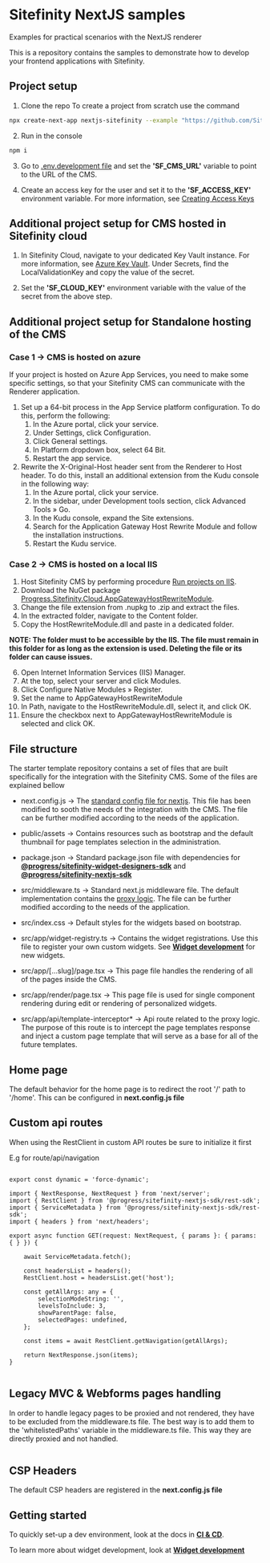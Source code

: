 # Sitefinity NextJS samples
Examples for practical scenarios with the NextJS renderer

This is a repository contains the samples to demonstrate how to develop your frontend applications with Sitefinity.

## Project setup

1. Clone the repo
To create a project from scratch use the command

``` bash
npx create-next-app nextjs-sitefinity --example "https://github.com/Sitefinity/nextjs-samples/tree/main/src/starter-template"
```

2. Run in the console
``` bash
npm i
```
3. Go to [.env.development file](/.env.development) and set the **'SF_CMS_URL'** variable to point to the URL of the CMS.

4. Create an access key for the user and set it to the **'SF_ACCESS_KEY'** environment variable. For more information, see [Creating Access Keys](https://www.progress.com/documentation/sitefinity-cms/generate-access-key)

## Additional project setup for CMS hosted in Sitefinity cloud

1. In Sitefinity Cloud, navigate to your dedicated Key Vault instance. For more information, see [Azure Key Vault](https://www.progress.com/documentation/sitefinity-cms/cloud/use-key-vault).
Under Secrets, find the LocalValidationKey and copy the value of the secret.

2. Set the **'SF_CLOUD_KEY'** environment variable with the value of the secret from the above step.

## Additional project setup for Standalone hosting of the CMS

### Case 1 -> CMS is hosted on azure

If your project is hosted on Azure App Services, you need to make some specific settings, so that your Sitefinity CMS can communicate with the Renderer application.

1. Set up a 64-bit process in the App Service platform configuration. To do this, perform the following:
    1. In the Azure portal, click your service.
    2. Under Settings, click Configuration.
    3. Click General settings.
    4. In Platform dropdown box, select 64 Bit.
    5. Restart the app service.
2. Rewrite the X-Original-Host header sent from the Renderer to Host header. To do this, install an additional extension from the Kudu console in the following way:
    1. In the Azure portal, click your service.
    2. In the sidebar, under Development tools section, click Advanced Tools » Go.
    3. In the Kudu console, expand the Site extensions.
    4. Search for the Application Gateway Host Rewrite Module and follow the installation instructions.
    5. Restart the Kudu service.

### Case 2 -> CMS is hosted on a local IIS
1. Host Sitefinity CMS by performing procedure [Run projects on IIS](https://www.progress.com/documentation/sitefinity-cms/run-projects-on-iis).
2. Download the NuGet package [Progress.Sitefinity.Cloud.AppGatewayHostRewriteModule](https://www.nuget.org/packages/Progress.Sitefinity.Cloud.AppGatewayHostRewriteModule/).
3. Change the file extension from .nupkg to .zip and extract the files.
4. In the extracted folder, navigate to the Content folder.
5. Copy the HostRewriteModule.dll and paste in a dedicated folder.

**NOTE: The folder must to be accessible by the IIS. The file must remain in this folder for as long as the extension is used. Deleting the file or its folder can cause issues.**

6. Open Internet Information Services (IIS) Manager.
7. At the top, select your server and click Modules.
8. Click Configure Native Modules » Register.
9. Set the name to AppGatewayHostRewriteModule
10. In Path, navigate to the HostRewriteModule.dll, select it, and click OK.
11. Ensure the checkbox next to AppGatewayHostRewriteModule is selected and click OK.

## File structure

The starter template repository contains a set of files that are built specifically for the integration with the Sitefinity CMS. Some of the files are explained bellow

* next.config.js -> The [standard config file for nextjs](https://nextjs.org/docs/app/api-reference/next-config-js). This file has been modified to sooth the needs of the integration with the CMS. The file can be further modified according to the needs of the application.

* public/assets -> Contains resources such as bootstrap and the default thumbnail for page templates selection in the administration.

* package.json -> Standard package.json file with dependencies for [**@progress/sitefinity-widget-designers-sdk**](https://www.npmjs.com/package/@progress/sitefinity-widget-designers-sdk) and [**@progress/sitefinity-nextjs-sdk**](https://www.npmjs.com/package/@progress/sitefinity-nextjs-sdk)

* src/middleware.ts -> Standard next.js middleware file. The default implementation contains the [proxy logic](./docs/CI-CD.md#proxy-logic). The file can be further modified according to the needs of the application.

* src/index.css -> Default styles for the widgets based on bootstrap.

* src/app/widget-registry.ts -> Contains the widget registrations. Use this file to register your own custom widgets. See [**Widget development**](./docs/Widgets.md) for new widgets.

* src/app/[...slug]/page.tsx -> This page file handles the rendering of all of the pages inside the CMS.

* src/app/render/page.tsx -> This page file is used for single component rendering during edit or rendering of personalized widgets.

* src/app/api/template-interceptor* -> Api route related to the proxy logic. The purpose of this route is to intercept the page templates response and inject a custom page template that will serve as a base for all of the future templates.

## Home page

The default behavior for the home page is to redirect the root '/' path to '/home'. This can be configured in **next.config.js file**

## Custom api routes
When using the RestClient in custom API routes be sure to initialize it first

E.g for route/api/navigation

``` React

export const dynamic = 'force-dynamic';

import { NextResponse, NextRequest } from 'next/server';
import { RestClient } from '@progress/sitefinity-nextjs-sdk/rest-sdk';
import { ServiceMetadata } from '@progress/sitefinity-nextjs-sdk/rest-sdk';
import { headers } from 'next/headers';

export async function GET(request: NextRequest, { params }: { params: { } }) {

    await ServiceMetadata.fetch();

    const headersList = headers();
    RestClient.host = headersList.get('host');

    const getAllArgs: any = {
        selectionModeString: '',
        levelsToInclude: 3,
        showParentPage: false,
        selectedPages: undefined,
    };

    const items = await RestClient.getNavigation(getAllArgs);

    return NextResponse.json(items);
}


```

## Legacy MVC & Webforms pages handling

In order to handle legacy pages to be proxied and not rendered, they have to be excluded from the middleware.ts file. The best way is to add them to the 'whitelistedPaths' variable in the middleware.ts file. This way they are directly proxied and not handled.

``` JSX

```

## CSP Headers

The default CSP headers are registered in the **next.config.js file**

## Getting started

To quickly set-up a dev environment, look at the docs in [**CI & CD**](./docs/CI-CD.md).

To learn more about widget development, look at [**Widget development**](./docs/Widgets.md)

